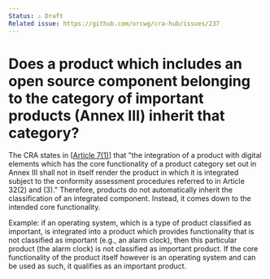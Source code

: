 ```yaml
---
Status: ⚠️ Draft
Related issue: https://github.com/orcwg/cra-hub/issues/237
---
```


# Does a product which includes an open source component belonging to the category of important products (Annex III) inherit that category?

The CRA states in [[Article 7(1)]] that "the integration of a product with digital elements which has the core functionality of a product category set out in Annex III shall not in itself render the product in which it is integrated subject to the conformity assessment procedures referred to in Article 32(2) and (3)." Therefore, products do not automatically inherit the classification of an integrated component. Instead, it comes down to the intended core functionality.

Example: if an operating system, which is a type of product classified as important, is integrated into a product which provides functionality that is not classified as important (e.g., an alarm clock), then this particular product (the alarm clock) is not classified as important product. If the core functionality of the product itself however is an operating system and can be used as such, it qualifies as an important product.

[Article 7(1)]: https://eur-lex.europa.eu/legal-content/EN/TXT/HTML/?uri=OJ:L_202402847#art_7
